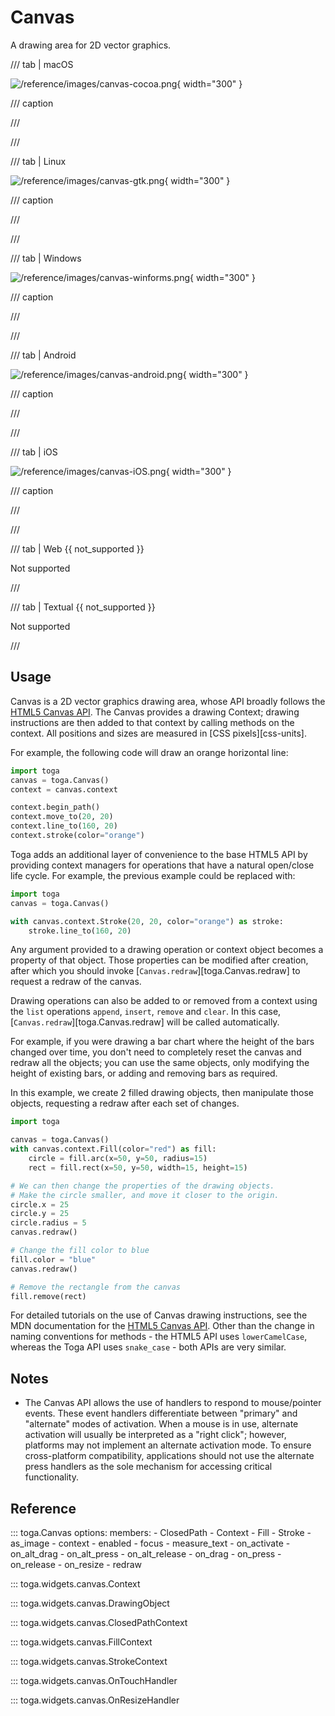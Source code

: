 # Canvas

A drawing area for 2D vector graphics.

/// tab | macOS

![/reference/images/canvas-cocoa.png](/reference/images/canvas-cocoa.png){ width="300" }

/// caption

///

<!-- TODO: Update alt text -->

///

/// tab | Linux

![/reference/images/canvas-gtk.png](/reference/images/canvas-gtk.png){ width="300" }

/// caption

///

<!-- TODO: Update alt text -->

///

/// tab | Windows

![/reference/images/canvas-winforms.png](/reference/images/canvas-winforms.png){ width="300" }

/// caption

///

<!-- TODO: Update alt text -->

///

/// tab | Android

![/reference/images/canvas-android.png](/reference/images/canvas-android.png){ width="300" }

/// caption

///

<!-- TODO: Update alt text -->

///

/// tab | iOS

![/reference/images/canvas-iOS.png](/reference/images/canvas-iOS.png){ width="300" }

/// caption

///

<!-- TODO: Update alt text -->

///

/// tab | Web {{ not_supported }}

Not supported

///

/// tab | Textual {{ not_supported }}

Not supported

///

## Usage

Canvas is a 2D vector graphics drawing area, whose API broadly follows the [HTML5 Canvas API](https://developer.mozilla.org/en-US/docs/Web/API/Canvas_API). The Canvas provides a drawing Context; drawing instructions are then added to that context by calling methods on the context. All positions and sizes are measured in [CSS pixels][css-units].

For example, the following code will draw an orange horizontal line:

```python
import toga
canvas = toga.Canvas()
context = canvas.context

context.begin_path()
context.move_to(20, 20)
context.line_to(160, 20)
context.stroke(color="orange")
```

Toga adds an additional layer of convenience to the base HTML5 API by providing context managers for operations that have a natural open/close life cycle. For example, the previous example could be replaced with:

```python
import toga
canvas = toga.Canvas()

with canvas.context.Stroke(20, 20, color="orange") as stroke:
    stroke.line_to(160, 20)
```

Any argument provided to a drawing operation or context object becomes a property of that object. Those properties can be modified after creation, after which you should invoke [`Canvas.redraw`][toga.Canvas.redraw] to request a redraw of the canvas.

Drawing operations can also be added to or removed from a context using the `list` operations `append`, `insert`, `remove` and `clear`. In this case, [`Canvas.redraw`][toga.Canvas.redraw] will be called automatically.

For example, if you were drawing a bar chart where the height of the bars changed over time, you don't need to completely reset the canvas and redraw all the objects; you can use the same objects, only modifying the height of existing bars, or adding and removing bars as required.

In this example, we create 2 filled drawing objects, then manipulate those objects, requesting a redraw after each set of changes.

```python
import toga

canvas = toga.Canvas()
with canvas.context.Fill(color="red") as fill:
    circle = fill.arc(x=50, y=50, radius=15)
    rect = fill.rect(x=50, y=50, width=15, height=15)

# We can then change the properties of the drawing objects.
# Make the circle smaller, and move it closer to the origin.
circle.x = 25
circle.y = 25
circle.radius = 5
canvas.redraw()

# Change the fill color to blue
fill.color = "blue"
canvas.redraw()

# Remove the rectangle from the canvas
fill.remove(rect)
```

For detailed tutorials on the use of Canvas drawing instructions, see the MDN documentation for the [HTML5 Canvas API](https://developer.mozilla.org/en-US/docs/Web/API/Canvas_API). Other than the change in naming conventions for methods - the HTML5 API uses `lowerCamelCase`, whereas the Toga API uses `snake_case` - both APIs are very similar.

## Notes

- The Canvas API allows the use of handlers to respond to mouse/pointer events. These event handlers differentiate between "primary" and "alternate" modes of activation. When a mouse is in use, alternate activation will usually be interpreted as a "right click"; however, platforms may not implement an alternate activation mode. To ensure cross-platform compatibility, applications should not use the alternate press handlers as the sole mechanism for accessing critical functionality.

## Reference

::: toga.Canvas     options:         members:
            - ClosedPath
            - Context
            - Fill
            - Stroke
            - as_image
            - context
            - enabled
            - focus
            - measure_text
            - on_activate
            - on_alt_drag
            - on_alt_press
            - on_alt_release
            - on_drag
            - on_press
            - on_release
            - on_resize
            - redraw

::: toga.widgets.canvas.Context

::: toga.widgets.canvas.DrawingObject

::: toga.widgets.canvas.ClosedPathContext

::: toga.widgets.canvas.FillContext

::: toga.widgets.canvas.StrokeContext

::: toga.widgets.canvas.OnTouchHandler

::: toga.widgets.canvas.OnResizeHandler
